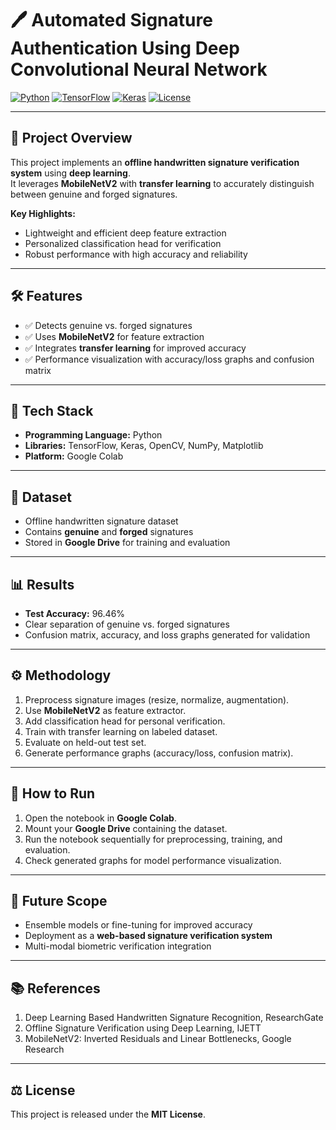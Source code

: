 # 🖊️ Automated Signature Authentication Using Deep Convolutional Neural Network

[![Python](https://img.shields.io/badge/Python-3.11-blue)](https://www.python.org/)
[![TensorFlow](https://img.shields.io/badge/TensorFlow-2.x-orange)](https://www.tensorflow.org/)
[![Keras](https://img.shields.io/badge/Keras-2.x-red)](https://keras.io/)
[![License](https://img.shields.io/badge/License-MIT-green)](LICENSE)

---

## 🚀 Project Overview
This project implements an **offline handwritten signature verification system** using **deep learning**.  
It leverages **MobileNetV2** with **transfer learning** to accurately distinguish between genuine and forged signatures.  

**Key Highlights:**
- Lightweight and efficient deep feature extraction
- Personalized classification head for verification
- Robust performance with high accuracy and reliability

---

## 🛠️ Features
- ✅ Detects genuine vs. forged signatures  
- ✅ Uses **MobileNetV2** for feature extraction  
- ✅ Integrates **transfer learning** for improved accuracy  
- ✅ Performance visualization with accuracy/loss graphs and confusion matrix

---

## 🧰 Tech Stack
- **Programming Language:** Python  
- **Libraries:** TensorFlow, Keras, OpenCV, NumPy, Matplotlib  
- **Platform:** Google Colab  

---

## 📂 Dataset
- Offline handwritten signature dataset  
- Contains **genuine** and **forged** signatures  
- Stored in **Google Drive** for training and evaluation

---

## 📊 Results
- **Test Accuracy:** 96.46%  
- Clear separation of genuine vs. forged signatures  
- Confusion matrix, accuracy, and loss graphs generated for validation  

---

## ⚙️ Methodology
1. Preprocess signature images (resize, normalize, augmentation).  
2. Use **MobileNetV2** as feature extractor.  
3. Add classification head for personal verification.  
4. Train with transfer learning on labeled dataset.  
5. Evaluate on held-out test set.  
6. Generate performance graphs (accuracy/loss, confusion matrix).  

---

## 🏃 How to Run
1. Open the notebook in **Google Colab**.  
2. Mount your **Google Drive** containing the dataset.  
3. Run the notebook sequentially for preprocessing, training, and evaluation.  
4. Check generated graphs for model performance visualization.

---

## 🔮 Future Scope
- Ensemble models or fine-tuning for improved accuracy  
- Deployment as a **web-based signature verification system**  
- Multi-modal biometric verification integration

---

## 📚 References
1. Deep Learning Based Handwritten Signature Recognition, ResearchGate  
2. Offline Signature Verification using Deep Learning, IJETT  
3. MobileNetV2: Inverted Residuals and Linear Bottlenecks, Google Research  

---

## ⚖️ License
This project is released under the **MIT License**.

